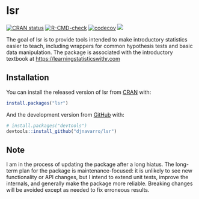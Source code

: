 
<!-- README.md is generated from README.Rmd. Please edit that file -->

# lsr

<!-- badges: start -->

[![CRAN
status](https://www.r-pkg.org/badges/version/lsr)](https://CRAN.R-project.org/package=lsr)
[![R-CMD-check](https://github.com/djnavarro/lsr/workflows/R-CMD-check/badge.svg)](https://github.com/djnavarro/lsr/actions)
[![codecov](https://codecov.io/gh/djnavarro/lsr/branch/master/graph/badge.svg)](https://app.codecov.io/gh/djnavarro/lsr)
[![](http://cranlogs.r-pkg.org/badges/last-month/lsr?color=blue)](https://cran.r-project.org/package=lsr)
<!-- badges: end -->

The goal of lsr is to provide tools intended to make introductory
statistics easier to teach, including wrappers for common hypothesis
tests and basic data manipulation. The package is associated with the
introductory textbook at <https://learningstatisticswithr.com>

## Installation

You can install the released version of lsr from
[CRAN](https://CRAN.R-project.org) with:

``` r
install.packages("lsr")
```

And the development version from [GitHub](https://github.com/) with:

``` r
# install.packages("devtools")
devtools::install_github("djnavarro/lsr")
```

## Note

I am in the process of updating the package after a long hiatus. The
long-term plan for the package is maintenance-focused: it is unlikely to
see new functionality or API changes, but I intend to extend unit tests,
improve the internals, and generally make the package more reliable.
Breaking changes will be avoided except as needed to fix erroneous
results.
